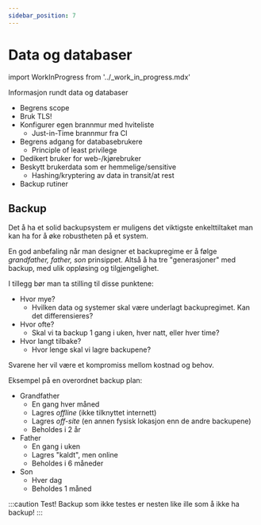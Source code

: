 ```yaml
---
sidebar_position: 7
---
```


# Data og databaser

import WorkInProgress from '../_work_in_progress.mdx'

<WorkInProgress />

Informasjon rundt data og databaser

- Begrens scope
- Bruk TLS!
- Konfigurer egen brannmur med hviteliste
    - Just-in-Time brannmur fra CI
- Begrens adgang for databasebrukere
    - Principle of least privilege
- Dedikert bruker for web-/kjørebruker
- Beskytt brukerdata som er hemmelige/sensitive
    - Hashing/kryptering av data in transit/at rest
- Backup rutiner

## Backup

Det å ha et solid backupsystem er muligens det viktigste enkelttiltaket man kan ha for å øke robustheten på et system.

En god anbefaling når man designer et backupregime er å følge _grandfather, father, son_ prinsippet. Altså å ha tre "generasjoner" med backup, med ulik oppløsing og tilgjengelighet.

I tillegg bør man ta stilling til disse punktene:

- Hvor mye?
  - Hvilken data og systemer skal være underlagt backupregimet. Kan det differensieres?
- Hvor ofte?
  - Skal vi ta backup 1 gang i uken, hver natt, eller hver time?
- Hvor langt tilbake?
  - Hvor lenge skal vi lagre backupene?

Svarene her vil være et kompromiss mellom kostnad og behov.

Eksempel på en overordnet backup plan:

>
- Grandfather
  - En gang hver måned
  - Lagres _offline_ (ikke tilknyttet internett)
  - Lagres _off-site_ (en annen fysisk lokasjon enn de andre backupene)
  - Beholdes i 2 år
- Father
  - En gang i uken
  - Lagres "kaldt", men online
  - Beholdes i 6 måneder
- Son
  - Hver dag
  - Beholdes 1 måned

:::caution Test!
Backup som ikke testes er nesten like ille som å ikke ha backup!
:::

